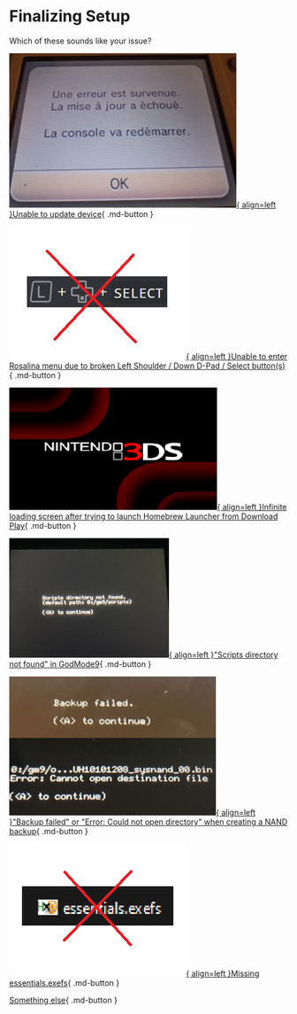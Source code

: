 # Finalizing Setup

Which of these sounds like your issue?

[![Image](/images/finalize/updatefail.png){ align=left }Unable to update device](/troubleshoot/issue/finalize/updatefail){ .md-button }

[![Image](/images/finalize/brokenbutton.png){ align=left }Unable to enter Rosalina menu due to broken Left Shoulder / Down D-Pad / Select button(s)](/troubleshoot/issue/finalize/brokenbutton){ .md-button }

[![Image](/images/finalize/loading.png){ align=left }Infinite loading screen after trying to launch Homebrew Launcher from Download Play](/troubleshoot/issue/finalize/nohbl){ .md-button }

[![Image](/images/finalize/noscript.png){ align=left }"Scripts directory not found" in GodMode9](/troubleshoot/issue/finalize/noscript){ .md-button }

[![Image](/images/finalize/backupfail.png){ align=left }"Backup failed" or "Error: Could not open directory" when creating a NAND backup](/troubleshoot/issue/finalize/backupfail){ .md-button }

[![Image](/images/finalize/noessentials.png){ align=left }Missing essentials.exefs](/troubleshoot/issue/finalize/essentials){ .md-button }

[Something else](/troubleshoot/issue/unknown){ .md-button }